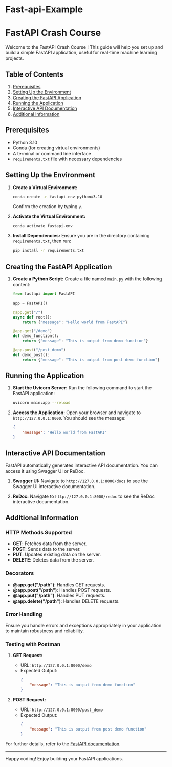# Fast-api-Example

# FastAPI Crash Course

Welcome to the FastAPI Crash Course ! This guide will help you set up and build a simple FastAPI application, useful for real-time machine learning projects.

## Table of Contents

1. [Prerequisites](#prerequisites)
2. [Setting Up the Environment](#setting-up-the-environment)
3. [Creating the FastAPI Application](#creating-the-fastapi-application)
4. [Running the Application](#running-the-application)
5. [Interactive API Documentation](#interactive-api-documentation)
6. [Additional Information](#additional-information)

## Prerequisites

- Python 3.10
- Conda (for creating virtual environments)
- A terminal or command line interface
- `requirements.txt` file with necessary dependencies

## Setting Up the Environment

1. **Create a Virtual Environment:**
    ```bash
    conda create -n fastapi-env python=3.10
    ```
    Confirm the creation by typing `y`.

2. **Activate the Virtual Environment:**
    ```bash
    conda activate fastapi-env
    ```

3. **Install Dependencies:**
    Ensure you are in the directory containing `requirements.txt`, then run:
    ```bash
    pip install -r requirements.txt
    ```

## Creating the FastAPI Application

1. **Create a Python Script:**
    Create a file named `main.py` with the following content:

    ```python
    from fastapi import FastAPI

    app = FastAPI()

    @app.get("/")
    async def root():
        return {"message": "Hello world from FastAPI"}

    @app.get("/demo")
    def demo_function():
        return {"message": "This is output from demo function"}

    @app.post("/post_demo")
    def demo_post():
        return {"message": "This is output from post demo function"}
    ```

## Running the Application

1. **Start the Uvicorn Server:**
    Run the following command to start the FastAPI application:
    ```bash
    uvicorn main:app --reload
    ```

2. **Access the Application:**
    Open your browser and navigate to `http://127.0.0.1:8000`. You should see the message:
    ```json
    {
        "message": "Hello world from FastAPI"
    }
    ```

## Interactive API Documentation

FastAPI automatically generates interactive API documentation. You can access it using Swagger UI or ReDoc.

1. **Swagger UI:**
    Navigate to `http://127.0.0.1:8000/docs` to see the Swagger UI interactive documentation.

2. **ReDoc:**
    Navigate to `http://127.0.0.1:8000/redoc` to see the ReDoc interactive documentation.

## Additional Information

### HTTP Methods Supported

- **GET**: Fetches data from the server.
- **POST**: Sends data to the server.
- **PUT**: Updates existing data on the server.
- **DELETE**: Deletes data from the server.

### Decorators

- **@app.get("/path")**: Handles GET requests.
- **@app.post("/path")**: Handles POST requests.
- **@app.put("/path")**: Handles PUT requests.
- **@app.delete("/path")**: Handles DELETE requests.

### Error Handling

Ensure you handle errors and exceptions appropriately in your application to maintain robustness and reliability.

### Testing with Postman

1. **GET Request:**
    - URL: `http://127.0.0.1:8000/demo`
    - Expected Output:
      ```json
      {
          "message": "This is output from demo function"
      }
      ```

2. **POST Request:**
    - URL: `http://127.0.0.1:8000/post_demo`
    - Expected Output:
      ```json
      {
          "message": "This is output from post demo function"
      }
      ```

For further details, refer to the [FastAPI documentation](https://fastapi.tiangolo.com/).

---

Happy coding! Enjoy building your FastAPI applications.
